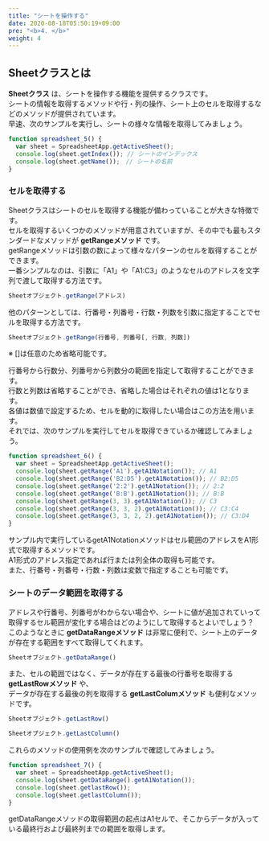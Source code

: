 ```yaml
---
title: "シートを操作する"
date: 2020-08-18T05:50:19+09:00
pre: "<b>4. </b>"
weight: 4
---
```

## Sheetクラスとは
**Sheetクラス** は、シートを操作する機能を提供するクラスです。  
シートの情報を取得するメソッドや行・列の操作、シート上のセルを取得するなどのメソッドが提供されています。  
早速、次のサンプルを実行し、シートの様々な情報を取得してみましょう。
```js
function spreadsheet_5() {
  var sheet = SpreadsheetApp.getActiveSheet();
  console.log(sheet.getIndex()); // シートのインデックス
  console.log(sheet.getName());　// シートの名前
}
```

### セルを取得する
Sheetクラスはシートのセルを取得する機能が備わっていることが大きな特徴です。  
セルを取得するいくつかのメソッドが用意されていますが、その中でも最もスタンダードなメソッドが **getRangeメソッド** です。  
getRangeメソッドは引数の数によって様々なパターンのセルを取得することができます。  
一番シンプルなのは、引数に「A1」や「A1:C3」のようなセルのアドレスを文字列で渡して取得する方法です。
```js
Sheetオブジェクト.getRange(アドレス)
```
他のパターンとしては、行番号・列番号・行数・列数を引数に指定することでセルを取得する方法です。
```js
Sheetオブジェクト.getRange(行番号, 列番号[, 行数, 列数])
```
※ []は任意のため省略可能です。

行番号から行数分、列番号から列数分の範囲を指定して取得することができます。  
行数と列数は省略することができ、省略した場合はそれぞれの値は1となります。  
各値は数値で設定するため、セルを動的に取得したい場合はこの方法を用います。  
それでは、次のサンプルを実行してセルを取得できているか確認してみましょう。

```js
function spreadsheet_6() {
  var sheet = SpreadsheetApp.getActiveSheet();
  console.log(sheet.getRange('A1').getA1Notation()); // A1
  console.log(sheet.getRange('B2:D5').getA1Notation()); // B2:D5
  console.log(sheet.getRange('2:2').getA1Notation()); // 2:2
  console.log(sheet.getRange('B:B').getA1Notation()); // B:B
  console.log(sheet.getRange(3, 3).getA1Notation()); // C3
  console.log(sheet.getRange(3, 3, 2).getA1Notation()); // C3:C4
  console.log(sheet.getRange(3, 3, 2, 2).getA1Notation()); // C3:D4
}
```
サンプル内で実行しているgetA1Notationメソッドはセル範囲のアドレスをA1形式で取得するメソッドです。  
A1形式のアドレス指定であれば行または列全体の取得も可能です。  
また、行番号・列番号・行数・列数は変数で指定することも可能です。

### シートのデータ範囲を取得する
アドレスや行番号、列番号がわからない場合や、シートに値が追加されていって取得するセル範囲が変化する場合はどのようにして取得するとよいでしょう？  
このようなときに **getDataRangeメソッド** は非常に便利で、シート上のデータが存在する範囲をすべて取得してくれます。
```js
Sheetオブジェクト.getDataRange()
```
また、セルの範囲ではなく、データが存在する最後の行番号を取得する **getLastRowメソッド** や、  
データが存在する最後の列を取得する **getLastColumメソッド** も便利なメソッドです。

```js
Sheetオブジェクト.getLastRow()
```
```js
Sheetオブジェクト.getLastColumn()
```
これらのメソッドの使用例を次のサンプルで確認してみましょう。
```js
function spreadsheet_7() {
  var sheet = SpreadsheetApp.getActiveSheet();
  console.log(sheet.getDataRange().getA1Notation());
  console.log(sheet.getlastRow());
  console.log(sheet.getlastColumn());
}
```
getDataRangeメソッドの取得範囲の起点はA1セルで、そこからデータが入っている最終行および最終列までの範囲を取得します。
